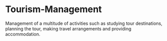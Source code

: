 # Tourism-Management
Management of a multitude of activities such as studying tour destinations, planning the tour, making travel arrangements and providing accommodation.
